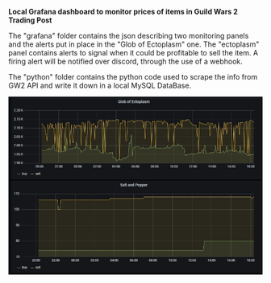 **Local Grafana dashboard to monitor prices of items in Guild Wars 2 Trading Post**

The "grafana" folder contains the json describing two monitoring panels and the alerts put in place in the "Glob of Ectoplasm" one.
The "ectoplasm" panel contains alerts to signal when it could be profitable to sell the item.
A firing alert will be notified over discord, through the use of a webhook.

The "python" folder contains the python code used to scrape the info from GW2 API and write it down in a local MySQL DataBase.

![Dashboard](/dashboard.jpg)
